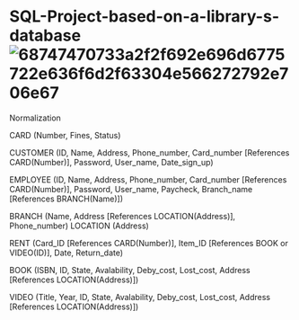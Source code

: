 # SQL-Project-based-on-a-library-s-database![68747470733a2f2f692e696d6775722e636f6d2f63304e566272792e706e67](https://user-images.githubusercontent.com/108324235/177376639-1b38c968-a4dd-4d1e-aea0-50464db1beec.png)
Normalization

CARD (Number, Fines, Status)

CUSTOMER (ID, Name, Address, Phone_number, Card_number [References CARD(Number)], Password, User_name, Date_sign_up)

EMPLOYEE (ID, Name, Address, Phone_number, Card_number [References CARD(Number)], Password, User_name, Paycheck, Branch_name [References BRANCH(Name)])

BRANCH (Name, Address [References LOCATION(Address)], Phone_number)
LOCATION (Address)

RENT (Card_ID [References CARD(Number)], Item_ID [References BOOK or VIDEO(ID)], Date, Return_date)

BOOK (ISBN, ID, State, Avalability, Deby_cost, Lost_cost, Address [References LOCATION(Address)])

VIDEO (Title, Year, ID, State, Avalability, Deby_cost, Lost_cost, Address [References LOCATION(Address)])
